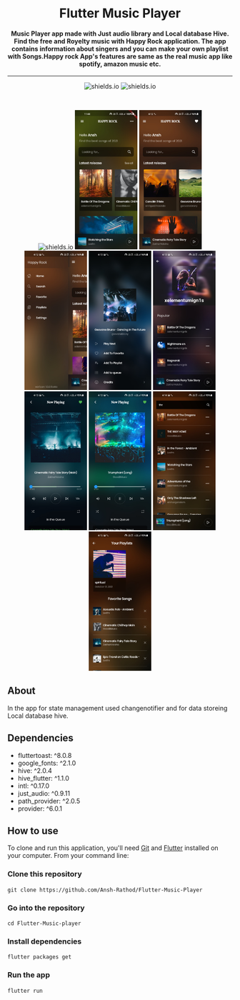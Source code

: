 <h1 align="center">
    <br>
    Flutter Music Player
</h1>
<h4 align="center">
Music Player app made with Just audio library and Local database Hive. Find the free and Royelty music with Happy Rock application. The app contains information about singers and you can make your own playlist with Songs.Happy rock App's features are same as the real music app like spotify, amazon music etc.

</h4>
<hr>
<p align="center">
  <img alt="shields.io" src="https://img.shields.io/github/issues/Ansh-Rathod/Flutter-music-player" />
  <img alt="shields.io" src="https://img.shields.io/github/stars/Ansh-Rathod/Flutter-music-player?style=social" />

</p>
<br/>

<p align="center">
  <img alt="shields.io" src="screenshots\20211001_160652.gif" width="140"/>
  <img alt="shields.io" src="screenshots\Screenshot_20211001-114457.jpg" width="140"/>
  <img alt="shields.io" src="screenshots\Screenshot_20211001-161235.jpg" width="140"/>
  <img alt="shields.io" src="screenshots\Screenshot_20211001-161248.jpg" width="140"/>
  <img alt="shields.io" src="screenshots\Screenshot_20211001-161305.jpg" width="140"/>
  <img alt="shields.io" src="screenshots\Screenshot_20211001-161327.jpg" width="140"/>
  <img alt="shields.io" src="screenshots\Screenshot_20211001-161342.jpg" width="140"/>
  <img alt="shields.io" src="screenshots\Screenshot_20211001-161359.jpg" width="140"/>
  <img alt="shields.io" src="screenshots\Screenshot_20211001-161428.jpg" width="140"/>
  <img alt="shields.io" src="screenshots\Screenshot_20211001-161501.jpg" width="140"/>

</p>

## About

In the app for state management used changenotifier and for data storeing Local database hive.

## Dependencies<br/>

- fluttertoast: ^8.0.8
- google_fonts: ^2.1.0
- hive: ^2.0.4
- hive_flutter: ^1.1.0
- intl: ^0.17.0
- just_audio: ^0.9.11
- path_provider: ^2.0.5
- provider: ^6.0.1

## How to use

To clone and run this application, you'll need [Git](https://git-scm.com/downloads) and [Flutter](https://flutter.dev/docs/get-started/install) installed on your computer. From your command line:

### Clone this repository

```
git clone https://github.com/Ansh-Rathod/Flutter-Music-Player
```

### Go into the repository

```
cd Flutter-Music-player
```

### Install dependencies

```
flutter packages get
```

### Run the app

```
flutter run
```
